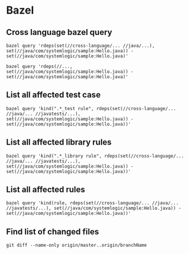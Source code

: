 # Bazel


## Cross language bazel query

```
bazel query 'rdeps(set(//cross-language/... //java/...), set(//java/com/systemlogic/sample:Hello.java)) - set(//java/com/systemlogic/sample:Hello.java)'

bazel query 'rdeps(//..., set(//java/com/systemlogic/sample:Hello.java)) - set(//java/com/systemlogic/sample:Hello.java)'
```

## List all affected test case
```
bazel query 'kind(".*_test rule", rdeps(set(//cross-language/... //java/... //javatests/...), set(//java/com/systemlogic/sample:Hello.java)) - set(//java/com/systemlogic/sample:Hello.java))'
```

## List all affected library rules
```
bazel query 'kind(".*_library rule", rdeps(set(//cross-language/... //java/... //javatests/...), set(//java/com/systemlogic/sample:Hello.java)) - set(//java/com/systemlogic/sample:Hello.java))'
```

## List all affected rules
```
bazel query 'kind(rule, rdeps(set(//cross-language/... //java/... //javatests/...), set(//java/com/systemlogic/sample:Hello.java)) - set(//java/com/systemlogic/sample:Hello.java))'
```
## Find list of changed files
```
git diff --name-only origin/master..origin/branchName
```
